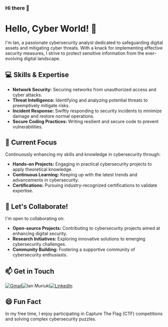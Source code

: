 ### Hi there 👋

<!-- Title -->
# Hello, Cyber World! 👋

<!-- Introduction -->
I'm Ian, a passionate cybersecurity analyst dedicated to safeguarding digital assets and mitigating cyber threats. With a knack for implementing effective security measures, I strive to protect sensitive information from the ever-evolving digital landscape.

<!-- Skills -->
## 💻 Skills & Expertise

- **Network Security:** Securing networks from unauthorized access and cyber attacks.
- **Threat Intelligence:** Identifying and analyzing potential threats to preemptively mitigate risks.
- **Incident Response:** Swiftly responding to security incidents to minimize damage and restore normal operations.
- **Secure Coding Practices:** Writing resilient and secure code to prevent vulnerabilities.

<!-- Current Focus -->
## 🚀 Current Focus

Continuously enhancing my skills and knowledge in cybersecurity through:

- **Hands-on Projects:** Engaging in practical cybersecurity projects to apply theoretical knowledge.
- **Continuous Learning:** Keeping up with the latest trends and advancements in cybersecurity.
- **Certifications:** Pursuing industry-recognized certifications to validate expertise.

<!-- Collaboration -->
## 👯 Let's Collaborate!

I'm open to collaborating on:

- **Open-source Projects:** Contributing to cybersecurity projects aimed at enhancing digital security.
- **Research Initiatives:** Exploring innovative solutions to emerging cybersecurity challenges.
- **Community Building:** Fostering a supportive community of cybersecurity enthusiasts.

<!-- Get in Touch -->
## 📫 Get in Touch

[![Gmail](https://img.shields.io/badge/Gmail-D14836?style=for-the-badge&logo=gmail&logoColor=white)](mailto:ianmuriuki48@gmail.com)![Ian Muriuki](https://img.shields.io/badge/Ian_Muriuki-008000?style=for-the-badge&logo=&logoColor=white)[![LinkedIn](https://img.shields.io/badge/LinkedIn-0077B5?style=for-the-badge&logo=linkedin&logoColor=white)](https://www.linkedin.com/in/ian-muriuki-6a71901ba/)

<!-- Fun Fact -->
## 😄 Fun Fact

In my free time, I enjoy participating in Capture The Flag (CTF) competitions and solving complex cybersecurity puzzles.

